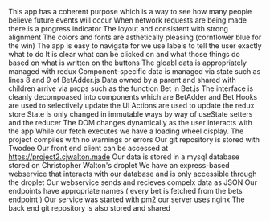 This app has a coherent purpose which is a way to see how many people believe future events will occur
When network requests are being made there is a progress indicator 
The loyout and consistent with strong alignment 
The colors and fonts are asthetically pleasing (cornflower blue for the win)
The app is easy to navigate for we use labels to tell the user exactly what to do 
It is clear what can be clicked on and what those things do based on what is written on the buttons
The gloabl data is appropriately managed with redux
Component-specific data is managed via state such as lines 8 and 9 of BetAdder.js
Data owned by a parent and shared with children arrive via props such as the function Bet in Bet.js
The interface is cleanly decompoased into components which are BetAdder and Bet 
Hooks are used to selectively update the UI 
Actions are used to update the redux store 
State is only changed in immutable ways by way of useState setters and the reducer 
The DOM changes dynamically as the user interacts with the app
While our fetch executes we have a loading wheel display.
The project compiles with no warnings or errors
Our git repository is stored with Twodee
Our front end client can be accessed at https://project2.cjwalton.made
Our data is stored in a mysql database stored on Christopher Walton's droplet
We have an express-based webservice that interacts with our database and is only accessible through the droplet
Our webservice sends and recieves compelx data as JSON
Our endpoints have appropriate names ( every bet is fetched from the bets endpoint )
Our service was started with pm2
our server uses nginx
The back end git repository is also stored and shared 